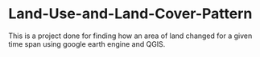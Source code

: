 # Land-Use-and-Land-Cover-Pattern
This is a project done for finding how an area of land changed for a given time span using google earth engine and QGIS. 
